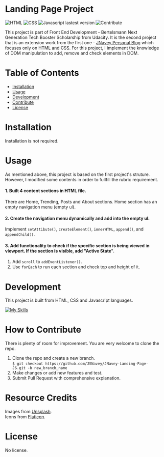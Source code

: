 # Landing Page Project  
![HTML](https://img.shields.io/badge/HTML-HTML5-orange)
![CSS](https://img.shields.io/badge/CSS-CSS3-blue)
![Javascript lastest version](https://img.shields.io/badge/Javascript-ECMAScript%202022-f0db4f)
![Contribute](https://img.shields.io/badge/Contribute-Welcome-ff69b4)

This project is part of Front End Development - Bertelsmann Next Generation Tech Booster Scholarship from Udacity. It is the second project that is an extension work from the first one - [JNavey Personal Blog]( https://jsnavey.github.io/JNavey-Personal-Blog/) which focuses only on HTML and CSS. For this project, I implement the knowledge of DOM manipulation to add, remove and check elements in DOM.

# Table of Contents

- [Installation](#installation)
- [Usage](#usage)
- [Development](#development)
- [Contribute](#contribute)
- [License](#license)

# Installation
Installation is not required.

# Usage
As mentioned above, this project is based on the first project's struture. However, I modified some contents in order to fullfill the rubric requirement.

#### 1. Built 4 content sections in HTML file.
There are Home, Trending, Posts and About sections. Home section has an empty navigation menu (empty ul).

#### 2. Create the navigation menu dynamically and add into the empty ul.
Implement `setAttibute()`, `createElement()`, `innerHTML`, `append()`, and `appendChild()`.

#### 3. Add functionality to check if the specific section is being viewed in viewport. If the section is visible, add "Active State".
1. Add `scroll` to `addEventListener()`.
2. Use `forEach` to run each section and check top and height of it. 



# Development
This project is built from HTML, CSS and Javascript languages.<br>

[![My Skills](https://skills.thijs.gg/icons?i=js,html,css)](https://skills.thijs.gg)

# How to Contribute
There is plenty of room for improvement. You are very welcome to clone the repo.  
1. Clone the repo and create a new branch.<br>
`$ git checkout https://github.com/JSNavey/JNavey-Landing-Page-JS.git -b new_branch_name`
2. Make changes or add new features and test.
3. Submit Pull Request with comprehensive explanation.

# Resource Credits
Images from [Unsplash](https://unsplash.com/).<br>
Icons from [Flaticon](https://www.flaticon.com/).

# License
No license.


